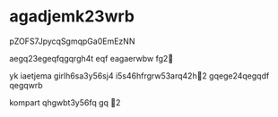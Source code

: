 # agadjemk23wrb
pZOFS7JpycqSgmqpGa0EmEzNN

aegq23egeqfqgqrgh4t
eqf
eagaerwbw
fg2￑


yk
iaetjema girlh6sa3y56sj4
i5s46hfrgrw53arq42h￐2
gqege24qegqdf
qegqwrb

kompart
qhgwbt3y56fq
gq
￑2
